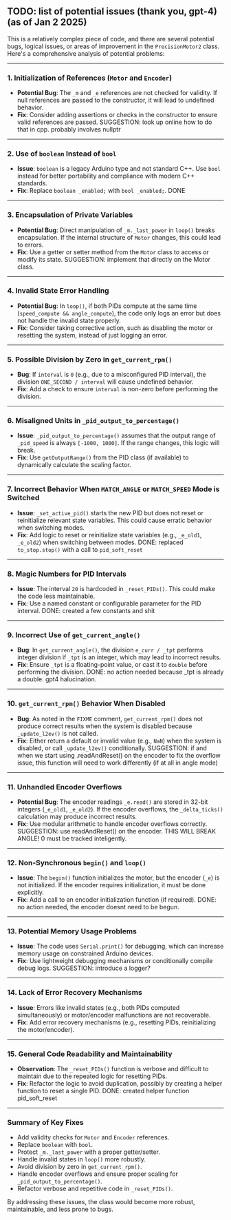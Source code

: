 #

## TODO: list of potential issues (thank you, gpt-4) (as of Jan 2 2025)

This is a relatively complex piece of code, and there are several potential bugs, logical issues, or areas of improvement in the `PrecisionMotor2` class. Here's a comprehensive analysis of potential problems:

---

### 1. **Initialization of References (`Motor` and `Encoder`)**

- **Potential Bug**: The `_m` and `_e` references are not checked for validity. If null references are passed to the constructor, it will lead to undefined behavior.
- **Fix**: Consider adding assertions or checks in the constructor to ensure valid references are passed.
SUGGESTION: look up online how to do that in cpp. probably involves nullptr

---

### 2. **Use of `boolean` Instead of `bool`**

- **Issue**: `boolean` is a legacy Arduino type and not standard C++. Use `bool` instead for better portability and compliance with modern C++ standards.
- **Fix**: Replace `boolean _enabled;` with `bool _enabled;`.
DONE

---

### 3. **Encapsulation of Private Variables**

- **Potential Bug**: Direct manipulation of `_m._last_power` in `loop()` breaks encapsulation. If the internal structure of `Motor` changes, this could lead to errors.
- **Fix**: Use a getter or setter method from the `Motor` class to access or modify its state.
SUGGESTION: implement that directly on the Motor class.

---

### 4. **Invalid State Error Handling**

- **Potential Bug**: In `loop()`, if both PIDs compute at the same time (`speed_compute && angle_compute`), the code only logs an error but does not handle the invalid state properly.
- **Fix**: Consider taking corrective action, such as disabling the motor or resetting the system, instead of just logging an error.

---

### 5. **Possible Division by Zero in `get_current_rpm()`**

- **Bug**: If `interval` is `0` (e.g., due to a misconfigured PID interval), the division `ONE_SECOND / interval` will cause undefined behavior.
- **Fix**: Add a check to ensure `interval` is non-zero before performing the division.

---

### 6. **Misaligned Units in `_pid_output_to_percentage()`**

- **Issue**: `_pid_output_to_percentage()` assumes that the output range of `_pid_speed` is always `[-1000, 1000]`. If the range changes, this logic will break.
- **Fix**: Use `getOutputRange()` from the PID class (if available) to dynamically calculate the scaling factor.

---

### 7. **Incorrect Behavior When `MATCH_ANGLE` or `MATCH_SPEED` Mode is Switched**

- **Issue**: `_set_active_pid()` starts the new PID but does not reset or reinitialize relevant state variables. This could cause erratic behavior when switching modes.
- **Fix**: Add logic to reset or reinitialize state variables (e.g., `_e_old1`, `_e_old2`) when switching between modes.
DONE: replaced `to_stop.stop()` with a call to `pid_soft_reset`

---

### 8. **Magic Numbers for PID Intervals**

- **Issue**: The interval `20` is hardcoded in `_reset_PIDs()`. This could make the code less maintainable.
- **Fix**: Use a named constant or configurable parameter for the PID interval.
DONE: created a few constants and shit

---

### 9. **Incorrect Use of `get_current_angle()`**

- **Bug**: In `get_current_angle()`, the division `e_curr / _tpt` performs integer division if `_tpt` is an integer, which may lead to incorrect results.
- **Fix**: Ensure `_tpt` is a floating-point value, or cast it to `double` before performing the division.
DONE: no action needed because _tpt is already a double. gpt4 halucination.

---

### 10. **`get_current_rpm()` Behavior When Disabled**

- **Bug**: As noted in the `FIXME` comment, `get_current_rpm()` does not produce correct results when the system is disabled because `_update_l2ev()` is not called.
- **Fix**: Either return a default or invalid value (e.g., `NaN`) when the system is disabled, or call `_update_l2ev()` conditionally.
SUGGESTION: if and when we start using .readAndReset() on the encoder to fix the overflow issue, this function will need to work differently (if at all in angle mode)

---

### 11. **Unhandled Encoder Overflows**

- **Potential Bug**: The encoder readings `_e.read()` are stored in 32-bit integers (`_e_old1`, `_e_old2`). If the encoder overflows, the `_delta_ticks()` calculation may produce incorrect results.
- **Fix**: Use modular arithmetic to handle encoder overflows correctly.
SUGGESTION: use readAndReset() on the encoder. THIS WILL BREAK ANGLE! 0 must be tracked inteligently.

---

### 12. **Non-Synchronous `begin()` and `loop()`**

- **Issue**: The `begin()` function initializes the motor, but the encoder (`_e`) is not initialized. If the encoder requires initialization, it must be done explicitly.
- **Fix**: Add a call to an encoder initialization function (if required).
DONE: no action needed, the encoder doesnt need to be begun.

---

### 13. **Potential Memory Usage Problems**

- **Issue**: The code uses `Serial.print()` for debugging, which can increase memory usage on constrained Arduino devices.
- **Fix**: Use lightweight debugging mechanisms or conditionally compile debug logs.
SUGGESTION: introduce a logger?

---

### 14. **Lack of Error Recovery Mechanisms**

- **Issue**: Errors like invalid states (e.g., both PIDs computed simultaneously) or motor/encoder malfunctions are not recoverable.
- **Fix**: Add error recovery mechanisms (e.g., resetting PIDs, reinitializing the motor/encoder).

---

### 15. **General Code Readability and Maintainability**

- **Observation**: The `_reset_PIDs()` function is verbose and difficult to maintain due to the repeated logic for resetting PIDs.
- **Fix**: Refactor the logic to avoid duplication, possibly by creating a helper function to reset a single PID.
DONE: created helper function pid_soft_reset

---

### Summary of Key Fixes

- Add validity checks for `Motor` and `Encoder` references.
- Replace `boolean` with `bool`.
- Protect `_m._last_power` with a proper getter/setter.
- Handle invalid states in `loop()` more robustly.
- Avoid division by zero in `get_current_rpm()`.
- Handle encoder overflows and ensure proper scaling for `_pid_output_to_percentage()`.
- Refactor verbose and repetitive code in `_reset_PIDs()`.

By addressing these issues, the class would become more robust, maintainable, and less prone to bugs.
